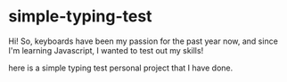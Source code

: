 # simple-typing-test

Hi! So, keyboards have been my passion for the past year now, and since I'm learning Javascript, I wanted to test out my skills!

here is a simple typing test personal project that I have done.
